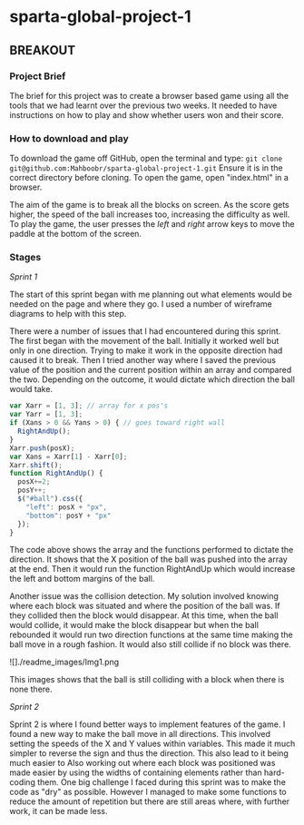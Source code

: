 # sparta-global-project-1

## BREAKOUT

### Project Brief

The brief for this project was to create a browser based game using all the tools that we had learnt over the previous two weeks. It needed to have instructions on how to play and show whether users won and their score.

### How to download and play

To download the game off GitHub, open the terminal and type:
`git clone git@github.com:Mahboobr/sparta-global-project-1.git`
Ensure it is in the correct directory before cloning.
To open the game, open "index.html" in a browser.

The aim of the game is to break all the blocks on screen. As the score gets higher, the speed of the ball increases too, increasing the difficulty as well.
To play the game, the user presses the *left* and *right* arrow keys to move the paddle at the bottom of the screen.

### Stages

_Sprint 1_

The start of this sprint began with me planning out what elements would be needed on the page and where they go. I used a number of wireframe diagrams to help with this step.

There were a number of issues that I had encountered during this sprint.
The first began with the movement of the ball. Initially it worked well but only in one direction. Trying to make it work in the opposite direction had caused it to break.
Then I tried another way where I saved the previous value of the position and the current position within an array and compared the two. Depending on the outcome, it would dictate which direction the ball would take.
```javascript
var Xarr = [1, 3]; // array for x pos's
var Yarr = [1, 3];
if (Xans > 0 && Yans > 0) { // goes toward right wall
  RightAndUp();
}
Xarr.push(posX);
var Xans = Xarr[1] - Xarr[0];
Xarr.shift();
function RightAndUp() {
  posX+=2;
  posY++;
  $("#ball").css({
    "left": posX + "px",
    "bottom": posY + "px"
  });
}
 ```
 The code above shows the array and the functions performed to dictate the direction. It shows that the X position of the ball was pushed into the array at the end. Then it would run the function RightAndUp which would increase the left and bottom margins of the ball.

 Another issue was the collision detection. My solution involved knowing where each block was situated and where the position of the ball was. If they collided then the block would disappear. At this time, when the ball would collide, it would make the block disappear but when the ball rebounded it would run two direction functions at the same time making the ball move in a rough fashion. It would also still collide if no block was there.


 ![]./readme_images/Img1.png

 This images shows that the ball is still colliding with a block when there is none there.

 _Sprint 2_

Sprint 2 is where I found better ways to implement features of the game. I found a new way to make the ball move in all directions. This involved setting the speeds of the X and Y values within variables. This made it much simpler to reverse the sign and thus the direction. This also lead to it being much easier to
Also working out where each block was positioned was made easier by using the widths of containing elements rather than hard-coding them.
One big challenge I faced during this sprint was to make the code as "dry" as possible. However I managed to make some functions to reduce the amount of repetition but there are still areas where, with further work, it can be made less.
